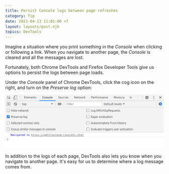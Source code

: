 ```yaml
---
title: Persist Console logs between page refreshes
category: Tip
date: 2021-04-13 11:01:00 +7
layout: layouts/post.njk
topics: DevTools
---
```


Imagine a situation where you print something in the _Console_ when clicking or following a link. When you navigate to another page, the _Console_ is cleared and all the messages are lost.

Fortunately, both Chrome DevTools and Firefox Developer Tools give us options to persist the logs between page loads.

Under the _Console_ panel of Chrome DevTools, click the cog icon on the right, and turn on the _Preserve log_ option:

![Preserve log in Chrome DevTools](/img/preserve-log.png)

In addition to the logs of each page, DevTools also lets you know when you navigate to another page. It's easy for us to determine where a log message comes from.
